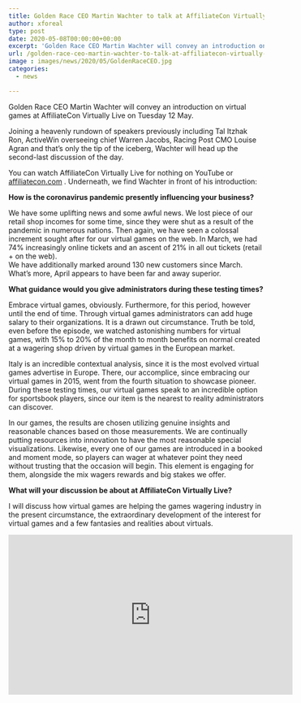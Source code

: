```yaml
---
title: Golden Race CEO Martin Wachter to talk at AffiliateCon Virtually Live
author: xforeal 
type: post
date: 2020-05-08T00:00:00+00:00
excerpt: 'Golden Race CEO Martin Wachter will convey an introduction on virtual games at AffiliateCon Virtually Live on Tuesday 12 May '
url: /golden-race-ceo-martin-wachter-to-talk-at-affiliatecon-virtually-live/
image : images/news/2020/05/GoldenRaceCEO.jpg
categories:
  - news

---
```

Golden Race CEO Martin Wachter will convey an introduction on virtual games at AffiliateCon Virtually Live on Tuesday 12 May. 

Joining a heavenly rundown of speakers previously including Tal Itzhak Ron, ActiveWin overseeing chief Warren Jacobs, Racing Post CMO Louise Agran and that&#8217;s only the tip of the iceberg, Wachter will head up the second-last discussion of the day. 

You can watch AffiliateCon Virtually Live for nothing on YouTube or [affiliatecon.com][1] . Underneath, we find Wachter in front of his introduction: 

**How is the coronavirus pandemic presently influencing your business?** 

We have some uplifting news and some awful news. We lost piece of our retail shop incomes for some time, since they were shut as a result of the pandemic in numerous nations. Then again, we have seen a colossal increment sought after for our virtual games on the web. In March, we had 74&percnt; increasingly online tickets and an ascent of 21&percnt; in all out tickets (retail + on the web).  
We have additionally marked around 130 new customers since March. What&#8217;s more, April appears to have been far and away superior. 

**What guidance would you give administrators during these testing times?** 

Embrace virtual games, obviously. Furthermore, for this period, however until the end of time. Through virtual games administrators can add huge salary to their organizations. It is a drawn out circumstance. Truth be told, even before the episode, we watched astonishing numbers for virtual games, with 15&percnt; to 20&percnt; of the month to month benefits on normal created at a wagering shop driven by virtual games in the European market. 

Italy is an incredible contextual analysis, since it is the most evolved virtual games advertise in Europe. There, our accomplice, since embracing our virtual games in 2015, went from the fourth situation to showcase pioneer. During these testing times, our virtual games speak to an incredible option for sportsbook players, since our item is the nearest to reality administrators can discover. 

In our games, the results are chosen utilizing genuine insights and reasonable chances based on those measurements. We are continually putting resources into innovation to have the most reasonable special visualizations. Likewise, every one of our games are introduced in a booked and moment mode, so players can wager at whatever point they need without trusting that the occasion will begin. This element is engaging for them, alongside the mix wagers rewards and big stakes we offer. 

**What will your discussion be about at AffiliateCon Virtually Live?** 

I will discuss how virtual games are helping the games wagering industry in the present circumstance, the extraordinary development of the interest for virtual games and a few fantasies and realities about virtuals. 

<div class="videoWrapper">
  <iframe loading="lazy" allowfullscreen="allowfullscreen" frameborder="0" height="315" src="https://www.youtube.com/embed/wFUujAzqQ_I" width="560" />
</div>

 [1]: https://www.affiliatecon.com/